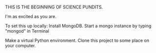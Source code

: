 THIS IS THE BEGINNING OF SCIENCE PUNDITS.

I'm as excited as you are.




To set this up locally:
Install MongoDB.
Start a mongo instance by typing "mongod" in Terminal


Make a virtual Python environment.
Clone this project to some place on your computer.



